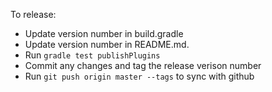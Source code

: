 To release:

* Update version number in build.gradle
* Update version number in README.md.
* Run `gradle test publishPlugins`
* Commit any changes and tag the release verison number
* Run `git push origin master --tags` to sync with github
